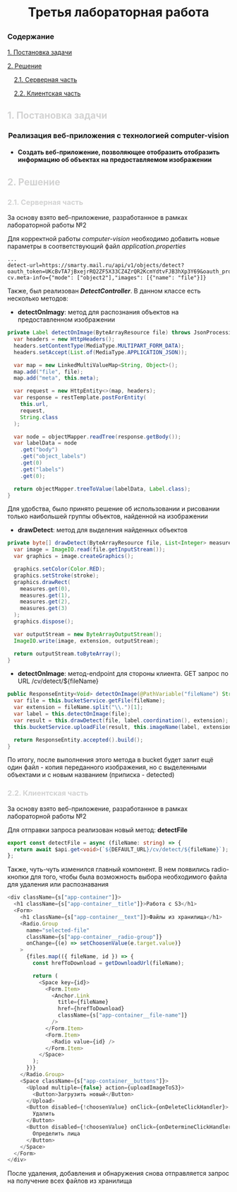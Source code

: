 # <p style="width: 100%; text-align: center">Третья лабораторная работа</p>

### Содержание

[1. Постановка задачи](#setTask)

[2. Решение](#decision)

<a href="#decision-server" style="margin-left: 15px">2.1. Серверная часть</a>

<a href="#decision-client" style="margin-left: 15px">2.2. Клиентская часть</a>

## <a id="setTask" style="color: lightgrey">1. Постановка задачи</a>

### <p style="width: 100%; text-align: center">Реализация веб-приложения с технологией computer-vision</p>

- #### Создать веб-приложение, позволяющее отобразить отобразить информацию об объектах на предоставляемом изображении

## <a id="decision" style="color: lightgrey">2. Решение</a>

### <a id="decision-server" style="color: lightgrey">2.1. Серверная часть</a>

За основу взято веб-приложение, разработанное в рамках лабораторной работы №2

Для корректной работы _computer-vision_ необходимо добавить новые параметры в соответствующий файл _*application.properties*_

```
...
detect-url=https://smarty.mail.ru/api/v1/objects/detect?oauth_token=UKcBvTA7jBxejrRQ2ZF5X33CZ4ZrQR2KcmYdtvFJB3hXp3Y69&oauth_provider=mcs
cv.meta-info={"mode": ["object2"],"images": [{"name": "file"}]}
```

Также, был реализован **_DetectController_**. В данном классе есть несколько методов:

- **detectOnImagу**: метод для распознания объектов на предоставленном изображении

```java
private Label detectOnImage(ByteArrayResource file) throws JsonProcessingException {
  var headers = new HttpHeaders();
  headers.setContentType(MediaType.MULTIPART_FORM_DATA);
  headers.setAccept(List.of(MediaType.APPLICATION_JSON));

  var map = new LinkedMultiValueMap<String, Object>();
  map.add("file", file);
  map.add("meta", this.meta);

  var request = new HttpEntity<>(map, headers);
  var response = restTemplate.postForEntity(
    this.url,
    request,
    String.class
  );

  var node = objectMapper.readTree(response.getBody());
  var labelData = node
    .get("body")
    .get("object_labels")
    .get(0)
    .get("labels")
    .get(0);

  return objectMapper.treeToValue(labelData, Label.class);
}
```

Для удобства, было принято решение об использовании и рисовании только наибольшей группы объектов, найденной на изображении

- **drawDetect**: метод для выделения найденных объектов

```java
private byte[] drawDetect(ByteArrayResource file, List<Integer> measures, String extension) throws IOException {
  var image = ImageIO.read(file.getInputStream());
  var graphics = image.createGraphics();

  graphics.setColor(Color.RED);
  graphics.setStroke(stroke);
  graphics.drawRect(
    measures.get(0),
    measures.get(1),
    measures.get(2),
    measures.get(3)
  );
  graphics.dispose();

  var outputStream = new ByteArrayOutputStream();
  ImageIO.write(image, extension, outputStream);

  return outputStream.toByteArray();
}
```

- **detectOnImage**: метод-endpoint для стороны клиента. GET запрос по URL /cv/detect/${fileName}

```java
public ResponseEntity<Void> detectOnImage(@PathVariable("fileName") String fileName) throws IOException {
  var file = this.bucketService.getFile(fileName);
  var extension = fileName.split("\\.")[1];
  var label = this.detectOnImage(file);
  var result = this.drawDetect(file, label.coordination(), extension);
  this.bucketService.uploadFile(result, this.imageName(label, extension));

  return ResponseEntity.accepted().build();
}
```

По итогу, после выполнения этого метода в bucket будет залит ещё один файл - копия переданного изображения, но с выделенными объектами и с новым названием (приписка - detected)

### <a id="decision-client" style="color: lightgrey">2.2. Клиентская часть</a>

За основу взято веб-приложение, разработанное в рамках лабораторной работы №2

Для отправки запроса реализован новый метод: **detectFile**

```TypeScript
export const detectFile = async (fileName: string) => {
  return await $api.get<void>(`${DEFAULT_URL}/cv/detect/${fileName}`);
};
```

Также, чуть-чуть изменился главный компонент. В нем появились radio-кнопки для того, чтобы была возможность выбора необходимого файла для удаления или распознавания

```TypeScript XML
<div className={s["app-container"]}>
  <h1 className={s["app-container__title"]}>Работа с S3</h1>
  <Form>
    <h1 className={s["app-container__text"]}>Файлы из хранилища</h1>
    <Radio.Group
      name="selected-file"
      className={s["app-container__radio-group"]}
      onChange={(e) => setChoosenValue(e.target.value)}
    >
      {files.map(({ fileName, id }) => {
        const hrefToDownload = getDownloadUrl(fileName);

        return (
          <Space key={id}>
            <Form.Item>
              <Anchor.Link
                title={fileName}
                href={hrefToDownload}
                className={s["app-container__file-name"]}
              />
            </Form.Item>
            <Form.Item>
              <Radio value={id} />
            </Form.Item>
          </Space>
        );
      })}
    </Radio.Group>
    <Space className={s["app-container__buttons"]}>
      <Upload multiple={false} action={uploadImageToS3}>
        <Button>Загрузить новый</Button>
      </Upload>
      <Button disabled={!choosenValue} onClick={onDeleteClickHandler}>
        Удалить
      </Button>
      <Button disabled={!choosenValue} onClick={onDetermineClickHandler}>
        Определить лица
      </Button>
    </Space>
  </Form>
</div>
```

После удаления, добавления и обнаружения снова отправляется запрос на получение всех файлов из хранилища

